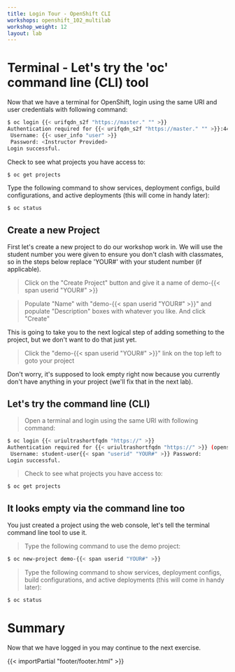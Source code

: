 ```yaml
---
title: Login Tour - OpenShift CLI
workshops: openshift_102_multilab
workshop_weight: 12
layout: lab
---
```


# Terminal - Let's try the 'oc' command line (CLI) tool
Now that we have a terminal for OpenShift, login using the same URI and user credentials with following command:

```bash
$ oc login {{< urifqdn_s2f "https://master." "" >}}
Authentication required for {{< urifqdn_s2f "https://master." "" >}}:443 (openshift)
 Username: {{< user_info "user" >}}
 Password: <Instructor Provided>
Login successful.
```

Check to see what projects you have access to:

```bash
$ oc get projects
```

Type the following command to show services, deployment configs, build configurations, and active deployments (this will come in handy later):

```bash
$ oc status
```


## Create a new Project

First let's create a new project to do our workshop work in.  We will use the student number you were given to ensure you don't clash with classmates, so in the steps below replace 'YOUR#' with your student number (if applicable).

> Click on the "Create Project" button and give it a name of demo-{{< span userid "YOUR#" >}}

> Populate "Name" with "demo-{{< span userid "YOUR#" >}}" and populate "Description" boxes with whatever you like.  And click "Create"

This is going to take you to the next logical step of adding something to the project, but we don't want to do that just yet.

> Click the "demo-{{< span userid "YOUR#" >}}" link on the top left to goto your project

Don't worry, it's supposed to look empty right now because you currently don't have anything in your project (we'll fix that in the next lab).

## Let's try the command line (CLI)

> <i class="fa fa-terminal"></i> Open a terminal and login using the same URI with following command:

```bash
$ oc login {{< uriultrashortfqdn "https://" >}}
Authentication required for {{< uriultrashortfqdn "https://" >}} (openshift)
 Username: student-user{{< span "userid" "YOUR#" >}} Password:
Login successful.
```

> <i class="fa fa-terminal"></i> Check to see what projects you have access to:

```bash
$ oc get projects
```

## It looks empty via the command line too
You just created a project using the web console, let's tell the terminal command line tool to use it.

> <i class="fa fa-terminal"></i> Type the following command to use the demo project:

```bash
$ oc new-project demo-{{< span userid "YOUR#" >}}
```

> <i class="fa fa-terminal"></i> Type the following command to show services, deployment configs, build configurations, and active deployments (this will come in handy later):

```bash
$ oc status
```

# Summary
Now that we have logged in you may continue to the next exercise.

{{< importPartial "footer/footer.html" >}}
